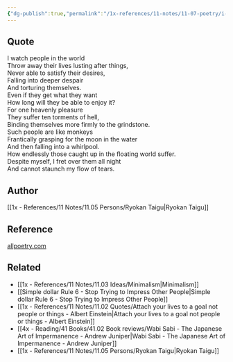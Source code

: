 ```yaml
---
{"dg-publish":true,"permalink":"/1x-references/11-notes/11-07-poetry/i-watch-people-in-the-world-ryokan-taigu/","title":"I watch people in the world - Ryokan Taigu","created":"2024-02-14T20:18:17.957+03:00","updated":"2024-02-14T20:18:17.957+03:00"}
---
```



## Quote
I watch people in the world  
Throw away their lives lusting after things,  
Never able to satisfy their desires,  
Falling into deeper despair  
And torturing themselves.  
Even if they get what they want  
How long will they be able to enjoy it?  
For one heavenly pleasure  
They suffer ten torments of hell,  
Binding themselves more firmly to the grindstone.  
Such people are like monkeys  
Frantically grasping for the moon in the water  
And then falling into a whirlpool.  
How endlessly those caught up in the floating world suffer.  
Despite myself, I fret over them all night  
And cannot staunch my flow of tears.

## Author
[[1x - References/11 Notes/11.05 Persons/Ryokan Taigu\|Ryokan Taigu]]

## Reference
[allpoetry.com](https://allpoetry.com/I-Watch-People-In-The-World-)

## Related
- [[1x - References/11 Notes/11.03 Ideas/Minimalism\|Minimalism]]
- [[Simple dollar Rule 6 - Stop Trying to Impress Other People\|Simple dollar Rule 6 - Stop Trying to Impress Other People]]
- [[1x - References/11 Notes/11.02 Quotes/Attach your lives to a goal not people or things - Albert Einstein\|Attach your lives to a goal not people or things - Albert Einstein]]
- [[4x - Reading/41 Books/41.02 Book reviews/Wabi Sabi - The Japanese Art of Impermanence - Andrew Juniper\|Wabi Sabi - The Japanese Art of Impermanence - Andrew Juniper]]
- [[1x - References/11 Notes/11.05 Persons/Ryokan Taigu\|Ryokan Taigu]]